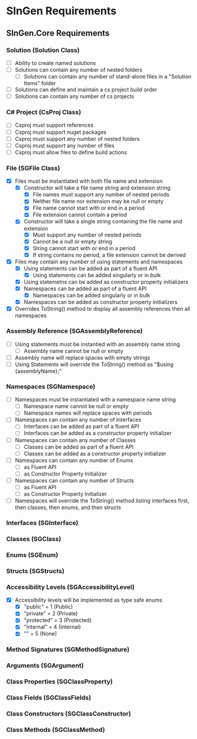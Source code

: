 # SlnGen Requirements


## SlnGen.Core Requirements
### Solution (Solution Class)
- [ ] Ability to create named solutions
- [ ] Solutions can contain any number of nested folders
  - [ ] Solutions can contain any number of stand-alone files in a "Solution Items" folder
- [ ] Solutions can define and maintain a cs project build order
- [ ] Solutions can contain any number of cs projects

### C# Project (CsProj Class)
- [ ] Csproj must support references
- [ ] Csproj must support nuget packages
- [ ] Csproj must support any number of nested folders
- [ ] Csproj must support any number of files
- [ ] Csproj must allow files to define build actions

### File (SGFile Class)
- [x] Files must be instantiated with both file name and extension
  - [x] Constructor will take a file name string and extension string
    - [x] File names must support any number of nested periods
    - [x] Neither file name nor extension may be null or empty
    - [x] File name cannot start with or end in a period
    - [x] File extension cannot contain a period
  - [x] Constructor will take a single string containing the file name and extension
    - [x] Must support any number of nested periods
    - [x] Cannot be a null or empty string
    - [x] String cannot start with or end in a period
    - [x] If string contains no period, a file extension cannot be derived
- [x] Files may contain any number of using statements and namespaces
  - [x] Using statements can be added as part of a fluent API
    - [x] Using statements can be added singularly or in bulk
  - [x] Using statemetns can be added as constructor property initializers
  - [x] Namespaces can be added as part of a fluent API
    - [x] Namespaces can be added singularly or in bulk
  - [x] Namespaces can be added as constructor property initializers
- [x] Overrides ToString() method to display all assembly references then all namespaces

### Assembly Reference (SGAssemblyReference)
- [ ] Using statements must be instantied with an assembly name string
  - [ ] Assembly name cannot be null or empty
- [ ] Assembly name will replace spaces with empty strings
- [ ] Using Statements will override the ToString() method as "$using {assemblyName};"

### Namespaces (SGNamespace)
- [ ] Namespaces must be instantiated with a namespace name string
  - [ ] Namespace name cannot be null or empty
  - [ ] Namespace names will replace spaces with periods
- [ ] Namespaces can contain any number of Interfaces
  - [ ] Interfaces can be added as part of a fluent API
  - [ ] Interfaces can be added as a constructor property initializer
- [ ] Namespaces can contain any number of Classes
  - [ ] Classes can be added as part of a fluent API
  - [ ] Classes can be added as a constructor property initializer
- [ ] Namespaces can contain any number of Enums
  - [ ] as Fluent API
  - [ ] as Constructor Property Initializer
- [ ] Namespaces can contain any number of Structs
  - [ ] as Fluent API
  - [ ] as Constructor Property Initializer
- [ ] Namespaces will override the ToString() method listing interfaces first, then classes, then enums, and then structs

### Interfaces (SGInterface)

### Classes (SGClass)

### Enums (SGEnum)

### Structs (SGStructs)

### Accessibility Levels (SGAccessibilityLevel)
- [x] Accessibility levels will be implemented as type safe enums
  - [x] "public" = 1 (Public)
  - [x] "private" = 2 (Private)
  - [x] "protected" = 3 (Protected)
  - [x] "internal" = 4 (Internal)
  - [x] "" = 5 (None)

### Method Signatures (SGMethodSignature)

### Arguments (SGArgument)

### Class Properties (SGClassProperty)

### Class Fields (SGClassFields)

### Class Constructors (SGClassConstructor)

### Class Methods (SGClassMethod)